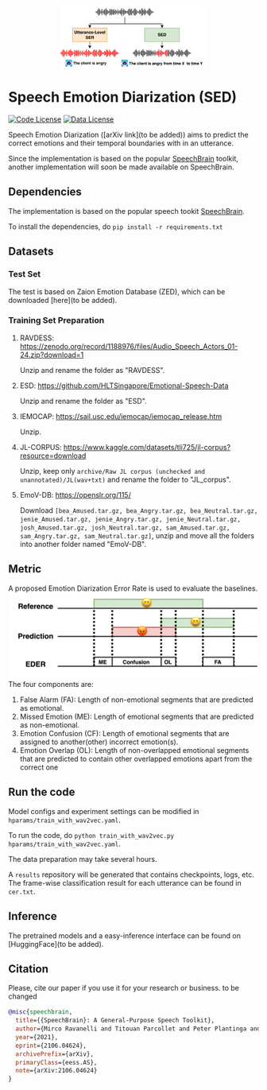 <p align="center" width="100%">
<img src="images/ser_sed.png" alt="ser_sed" style="width: 40%; min-width: 300px; display: block; margin: auto;">
</p>


# Speech Emotion Diarization (SED)

[![Code License](https://img.shields.io/badge/Code%20License-Apache_2.0-green.svg)](https://https://github.com/BenoitWang/Speech_Emotion_Diarization/blob/main/LICENSE)
[![Data License](https://img.shields.io/badge/Data%20License-CC%20By%20NC%204.0-red.svg)](https://https://github.com/BenoitWang/Speech_Emotion_Diarization/blob/main/DATA_LICENSE)

Speech Emotion Diarization ([arXiv link](to be added)) aims to predict the correct emotions and their temporal boundaries with in an utterance. 



Since the implementation is based on the popular [SpeechBrain](https://github.com/speechbrain/speechbrain) toolkit, another implementation will soon be made available on SpeechBrain.



## Dependencies

The implementation is based on the popular speech tookit [SpeechBrain](https://github.com/speechbrain/speechbrain). 



To install the dependencies, do  `pip install -r requirements.txt`



## Datasets

### Test Set
The test is based on Zaion Emotion Database (ZED), which can be downloaded [here](to be added).

### Training Set Preparation
1. RAVDESS: https://zenodo.org/record/1188976/files/Audio_Speech_Actors_01-24.zip?download=1

   Unzip and rename the folder as "RAVDESS".

2. ESD: https://github.com/HLTSingapore/Emotional-Speech-Data

   Unzip and rename the folder as "ESD".

3. IEMOCAP: https://sail.usc.edu/iemocap/iemocap_release.htm

   Unzip.

4. JL-CORPUS: https://www.kaggle.com/datasets/tli725/jl-corpus?resource=download

   Unzip, keep only `archive/Raw JL corpus (unchecked and unannotated)/JL(wav+txt)` and rename the folder to "JL_corpus".

5. EmoV-DB: https://openslr.org/115/

   Download `[bea_Amused.tar.gz, bea_Angry.tar.gz, bea_Neutral.tar.gz, jenie_Amused.tar.gz, jenie_Angry.tar.gz, jenie_Neutral.tar.gz, josh_Amused.tar.gz, josh_Neutral.tar.gz, sam_Amused.tar.gz, sam_Angry.tar.gz, sam_Neutral.tar.gz]`, unzip and move all the folders into another folder named "EmoV-DB".



## Metric

A proposed Emotion Diarization Error Rate is used to evaluate the baselines.
![EDER](images/EDER.png)
The four components are:

1. False Alarm (FA): Length of non-emotional segments that are predicted as emotional.
2. Missed Emotion (ME): Length of emotional segments that are predicted as non-emotional.
3. Emotion Confusion (CF): Length of emotional segments that are assigned to another(other) incorrect emotion(s).
4. Emotion Overlap (OL): Length of non-overlapped emotional segments that are predicted to contain other overlapped emotions apart from the correct one



## Run the code

Model configs and experiment settings can be modified in `hparams/train_with_wav2vec.yaml`.



To run the code, do `python train_with_wav2vec.py hparams/train_with_wav2vec.yaml`.



The data preparation may take several hours.



A `results` repository will be generated that contains checkpoints,  logs, etc. The frame-wise classification result for each utterance can be found in `cer.txt`.



## Inference

The pretrained models and a easy-inference interface can be found on [HuggingFace](to be added).



## Citation

Please, cite our paper if you use it for your research or business.
to be changed
```bibtex
@misc{speechbrain,
  title={{SpeechBrain}: A General-Purpose Speech Toolkit},
  author={Mirco Ravanelli and Titouan Parcollet and Peter Plantinga and Aku Rouhe and Samuele Cornell and Loren Lugosch and Cem Subakan and Nauman Dawalatabad and Abdelwahab Heba and Jianyuan Zhong and Ju-Chieh Chou and Sung-Lin Yeh and Szu-Wei Fu and Chien-Feng Liao and Elena Rastorgueva and François Grondin and William Aris and Hwidong Na and Yan Gao and Renato De Mori and Yoshua Bengio},
  year={2021},
  eprint={2106.04624},
  archivePrefix={arXiv},
  primaryClass={eess.AS},
  note={arXiv:2106.04624}
}
```
